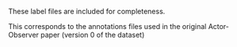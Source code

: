 

These label files are included for completeness.

This corresponds to the annotations files used in the original Actor-Observer paper (version 0 of the dataset)


